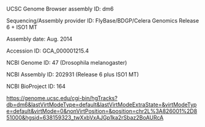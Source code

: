 

UCSC Genome Browser assembly ID: dm6

Sequencing/Assembly provider ID: FlyBase/BDGP/Celera Genomics Release 6 + ISO1 MT

Assembly date: Aug. 2014

Accession ID: GCA_000001215.4

NCBI Genome ID: 47 (Drosophila melanogaster)

NCBI Assembly ID: 202931 (Release 6 plus ISO1 MT)

NCBI BioProject ID: 164

https://genome.ucsc.edu/cgi-bin/hgTracks?db=dm6&lastVirtModeType=default&lastVirtModeExtraState=&virtModeType=default&virtMode=0&nonVirtPosition=&position=chr2L%3A826001%2D851000&hgsid=638159323_twXxbVxAJGp1ka2rSbaz2BoAURcA
